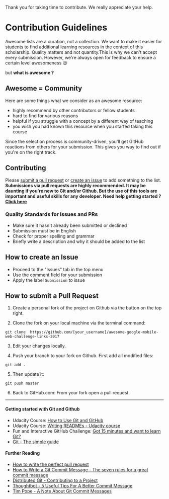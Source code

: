 
Thank you for taking time to contribute. We really appreciate your help.  

# Contribution Guidelines

Awesome lists are a curation, not a collection. We want to make it easier for students to find additional learning resources in the context of this scholarship. Quality matters and not quantity.This is why we can't accept every submission. However, we're always open for feedback to ensure a certain level awesomeness :wink:

but **what is awesome ?**

## Awesome = Community

Here are some things what we consider as an awesome resource:

- highly recommend by other contributors or fellow students
- hard to find for various reasons
- helpful if you struggle with a concept by a different way of teaching 
- you wish you had known this resource when you started taking this course

Since the selection process is community-driven, you'll get GitHub reactions from others for your submission. This gives you way to find out if you're on the right track.

## Contributing

Please [submit a pull request](#how-to-submit-a-pull-request) or [create an issue](#how-to-create-an-issue) to add something to the list.  
**Submissions via pull requests are highly recommended. It may be daunting if you're new to Git and/or Github. But the use of this tools are important and useful skills for any developer. Need help getting started ? [Click here](#getting-started-with-git-and-github)**

### Quality Standards for Issues and PRs

- Make sure it hasn't already been submitted or declined
- Submission must be in English
- Check for proper spelling and grammar
- Briefly write a description and why it should be added to the list

## How to create an Issue

- Proceed to the "Issues" tab in the top menu
- Use the comment field for your submission
- Apply the label `Submission` to issue

## How to submit a Pull Request

1. Create a personal fork of the project on Github via the button on the top right.

2. Clone the fork on your local machine via the terminal command:
```
git clone  https://github.com/[your_username]/awesome-google-mobile-web-challenge-links-2017
```

3. Edit your changes locally.

4. Push your branch to your fork on Github. First add all modified files:
```
git add .
```

5. Then update it:
```
git push master
```

6. Back to GitHub.com: From your fork open a pull request.

---

#### Getting started with Git and Github

- Udacity Course: [How to Use Git and GitHub](https://www.udacity.com/course/how-to-use-git-and-github--ud775)
- Udacity Course:  [Writing READMEs - Udacity course](https://www.udacity.com/course/writing-readmes--ud777)
- Fun and Interactive GitHub Challenge: [Got 15 minutes and want to learn Git?](https://try.github.io/levels/1/challenges/1)
- [Git - The simple guide](http://rogerdudler.github.io/git-guide/)

#### Further Reading

- [How to write the perfect pull request](https://github.com/blog/1943-how-to-write-the-perfect-pull-request)
- [How to Write a Git Commit Message - The seven rules for a great commit message](http://chris.beams.io/posts/git-commit/#seven-rules)
- [Distributed Git - Contributing to a Project]( http://www.git-scm.com/book/en/v2/Distributed-Git-Contributing-to-a-Project#Commit-Guidelines)
- [Thoughtbot - 5 Useful Tips For A Better Commit Message](https://robots.thoughtbot.com/5-useful-tips-for-a-better-commit-message)
- [Tim Pope - A Note About Git Commit Messages](http://tbaggery.com/2008/04/19/a-note-about-git-commit-messages.html)
